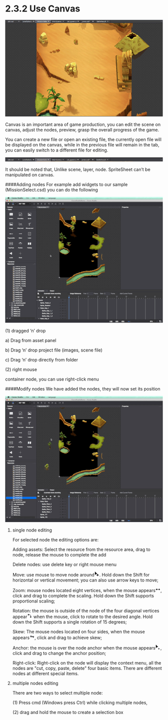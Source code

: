 # 2.3.2 Use Canvas


![Image](res/image042.png)

Canvas is an important area of ​game production, you can edit the scene on canvas, adjust the nodes, preview, grasp the overall progress of the game.

You can create a new file or open an existing file, the currently open file will be displayed on the canvas, while in the previous file will remain in the tab, you can easily switch to a different file for editing.

![Image](res/image043.png)

It should be noted that, Unlike scene, layer, node. SpriteSheet can’t be manipulated on canvas.

####Adding nodes
For example add widgets to our sample (MissionSelect.csd) you can do the following

![Image](res/image130.gif)

(1) dragged ‘n’ drop

a) Drag from asset panel

b) Drag ‘n’ drop project file (images, scene file)

c) Drag ‘n’ drop directly from folder

(2) right mouse

container node, you can use right-click menu

####Modify nodes
We have added the nodes, they will now set its position

![Image](res/image131.gif)

1. single node editing

    For selected node the editing options are:

    Adding assets: Select the resource from the resource area, drag to node, release the mouse to complete the add

    Delete nodes: use delete key or right mouse menu

    Move: use mouse to move node around![Image](res/image044.png). Hold down the Shift for horizontal or vertical movement; you can also use arrow keys to move;

    Zoom: mouse nodes located eight vertices, when the mouse appears![Image](res/image045.png), click and drag to complete the scaling. Hold down the Shift supports proportional scaling;

    Rotation: the mouse is outside of the node of the four diagonal vertices appear![Image](res/image046.png) when the mouse, click to rotate to the desired angle. Hold down the Shift supports a single rotation of 15 degrees;

    Skew: The mouse nodes located on four sides, when the mouse appears![Image](res/image047.png), click and drag to achieve skew;

    Anchor: the mouse is over the node anchor when the mouse appears![Image](res/image048.png), click and drag to change the anchor position;

    Right-click: Right-click on the node will display the context menu, all the nodes are "cut, copy, paste, delete" four basic items. There are different nodes at different special items.

2. multiple nodes editing

    There are two ways to select multiple node: 

    (1) Press cmd (Windows press Ctrl) while clicking multiple nodes, 

    (2) drag and hold the mouse to create a selection box
